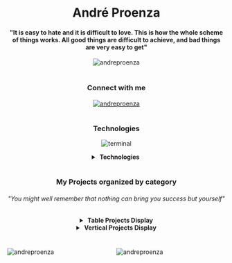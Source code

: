 <h1 align="center">André Proenza</h1>
<h4 align="center">"It is easy to hate and it is difficult to love. This is how the whole scheme of things works. All good things are difficult to achieve, and bad things are very easy to get"</h4>

<p align="center"> <img src="https://komarev.com/ghpvc/?username=andreproenza&label=Profile%20views&color=0e75b6&style=flat" alt="andreproenza" /> </p>

#

<h3 align="center">Connect with me</h3>
<p align="center">
<!--
<a href="https://linkedin.com/in/andreproenza" target="blank"><img align="center" src="https://img.shields.io/badge/LinkedIn-0077B5?style=for-the-badge&logo=linkedin&logoColor=white" alt="andreproenza"/></a>
  -->
<a href="https://linkedin.com/in/andreproenza" target="blank"><img align="center" src="https://raw.githubusercontent.com/rahuldkjain/github-profile-readme-generator/master/src/images/icons/Social/linked-in-alt.svg" alt="andreproenza" height="30" width="40" /></a>
</p>

#

<h3 align="center">Technologies</h3>

<div align="center">
  
![terminal](https://user-images.githubusercontent.com/78174997/178958580-81208815-2b34-42cc-9f31-2ea946b4efd1.gif)
  
</div>

<details>
  <summary align="center"><b>&nbsp;Technologies&nbsp;</b></summary>
  <br>
<div align="center">

| Frontend             | Backend                           | Mobile         | Databases       |
|:--------------------:|:---------------------------------:|:--------------:|:--------------:|
|<a href="https://www.w3.org/html/" target="_blank" rel="noreferrer"> <img src="https://raw.githubusercontent.com/devicons/devicon/master/icons/html5/html5-original-wordmark.svg" alt="html5" width="35" height="35"/> </a> <a href="https://www.w3schools.com/css/" target="_blank" rel="noreferrer"> <img src="https://raw.githubusercontent.com/devicons/devicon/master/icons/css3/css3-original-wordmark.svg" alt="css3" width="35" height="35"/> </a> <a href="https://developer.mozilla.org/en-US/docs/Web/JavaScript" target="_blank" rel="noreferrer"> <img src="https://raw.githubusercontent.com/devicons/devicon/master/icons/javascript/javascript-original.svg" alt="javascript" width="35" height="35"/> </a>  <a href="https://www.typescriptlang.org/" target="_blank" rel="noreferrer"> <img src="https://raw.githubusercontent.com/devicons/devicon/master/icons/typescript/typescript-original.svg" alt="typescript" width="35" height="35"/> </a>  </a> <a href="https://angular.io" target="_blank" rel="noreferrer"> <img src="https://angular.io/assets/images/logos/angular/angular.svg" alt="angular" width="35" height="35"/> </a> | <a href="https://www.java.com" target="_blank" rel="noreferrer"> <img src="https://raw.githubusercontent.com/devicons/devicon/master/icons/java/java-original.svg" alt="java" width="35" height="35"/> </a> <a href="https://www.python.org" target="_blank" rel="noreferrer"> <img src="https://raw.githubusercontent.com/devicons/devicon/master/icons/python/python-original.svg" alt="python" width="35" height="35"/> </a> <a href="https://www.cprogramming.com/" target="_blank" rel="noreferrer"> <img src="https://raw.githubusercontent.com/devicons/devicon/master/icons/c/c-original.svg" alt="c" width="35" height="35"/> </a> <a href="https://www.haskell.org/" target="_blank" rel="noreferrer"> <img src="https://upload.wikimedia.org/wikipedia/commons/1/1c/Haskell-Logo.svg" alt="haskell" width="35" height="35"/> </a> <a href="https://nodejs.org" target="_blank" rel="noreferrer"> <img src="https://raw.githubusercontent.com/devicons/devicon/master/icons/nodejs/nodejs-original-wordmark.svg" alt="nodejs" width="35" height="35"/> </a> <a href="https://spring.io/" target="_blank" rel="noreferrer"> <img src="https://www.vectorlogo.zone/logos/springio/springio-icon.svg" alt="spring" width="35" height="35"/> </a> | <a href="https://developer.android.com" target="_blank" rel="noreferrer"> <img src="https://raw.githubusercontent.com/devicons/devicon/master/icons/android/android-original-wordmark.svg" alt="android" width="40" height="40"/> </a> | <a href="https://www.oracle.com/" target="_blank" rel="noreferrer"> <img src="https://raw.githubusercontent.com/devicons/devicon/master/icons/oracle/oracle-original.svg" alt="oracle" width="35" height="35"/> </a> <a href="https://www.mongodb.com/" target="_blank" rel="noreferrer"> <img src="https://raw.githubusercontent.com/devicons/devicon/master/icons/mongodb/mongodb-original-wordmark.svg" alt="mongodb" width="35" height="35"/> </a> <a href="https://www.mysql.com/" target="_blank" rel="noreferrer"> <img src="https://raw.githubusercontent.com/devicons/devicon/master/icons/mysql/mysql-original-wordmark.svg" alt="mysql" width="35" height="35"/>  |
</div>

<div align="center">

| Devops               | Backend (BaaS)                    |  Other         |
|:--------------------:|:---------------------------------:|:--------------:|
| <a href="https://www.docker.com/" target="_blank" rel="noreferrer"> <img src="https://raw.githubusercontent.com/devicons/devicon/master/icons/docker/docker-original-wordmark.svg" alt="docker" width="35" height="35"/> </a> <a href="https://www.vagrantup.com/" target="_blank" rel="noreferrer"> <img src="https://www.vectorlogo.zone/logos/vagrantup/vagrantup-icon.svg" alt="vagrant" width="35" height="35"/> </a> <a href="https://kafka.apache.org/" target="_blank" rel="noreferrer"> <img src="https://www.vectorlogo.zone/logos/apache_kafka/apache_kafka-icon.svg" alt="kafka" width="35" height="35"/> </a> <a href="https://www.gnu.org/software/bash/" target="_blank" rel="noreferrer"> <img src="https://www.vectorlogo.zone/logos/gnu_bash/gnu_bash-icon.svg" alt="bash" width="35" height="35"/> </a> <a href="https://aws.amazon.com" target="_blank" rel="noreferrer"> <img src="https://raw.githubusercontent.com/devicons/devicon/master/icons/amazonwebservices/amazonwebservices-original-wordmark.svg" alt="aws" width="35" height="35"/> </a> | <a href="https://firebase.google.com/" target="_blank" rel="noreferrer"> <img src="https://www.vectorlogo.zone/logos/firebase/firebase-icon.svg" alt="firebase" width="35" height="35"/> </a>  | <a href="https://git-scm.com/" target="_blank" rel="noreferrer"> <img src="https://www.vectorlogo.zone/logos/git-scm/git-scm-icon.svg" alt="git" width="35" height="35"/> </a> <a href="https://www.linux.org/" target="_blank" rel="noreferrer"> <img src="https://raw.githubusercontent.com/devicons/devicon/master/icons/linux/linux-original.svg" alt="linux" width="35" height="35"/> </a> <a href="https://postman.com" target="_blank" rel="noreferrer"> <img src="https://www.vectorlogo.zone/logos/getpostman/getpostman-icon.svg" alt="postman" width="35" height="35"/> </a> <a href="https://www.blender.org/" target="_blank" rel="noreferrer"> <img src="https://download.blender.org/branding/community/blender_community_badge_white.svg" alt="blender" width="35" height="35"/> </a> <a href="https://www.figma.com/" target="_blank" rel="noreferrer"> <img src="https://www.vectorlogo.zone/logos/figma/figma-icon.svg" alt="figma" width="35" height="35"/> </a> 

</div>

</details>

#

<h3 align="center">My Projects organized by category</h3>
<h6 align="center">"You might well remember that nothing can bring you success but yourself"</h6>

<details>
  <summary align="center"><b>&nbsp;Table&nbsp;Projects&nbsp;Display</b></summary>
<p align="justify"> 

<div align="center">

| Web | Android | Command Line | 3D Modelling | Cyber Security | Integration | Tools | Innovative Digital Ideas |
|:------:|:------:|:------:|:------:|:------:|:------:|:------:|:------:|
| [PhotoHub](https://github.com/AndreProenza/PhotoHub) | [ConversationalIST](https://github.com/AndreProenza/ConversationalIST) | [InstagramClone](https://github.com/AndreProenza/InstagramClone) | [3D-TerreiroPaco-Lisbon](https://github.com/AndreProenza/3D-TerreiroPaco-Lisbon) | [Football-Leaks](https://github.com/AndreProenza/Football-Leaks) | [Autonomous-Vehicle-As-A-Service](https://github.com/AndreProenza/Autonomous-Vehicle-As-A-Service) | [StackGrep](https://github.com/AndreProenza/StackGrep) | [SpendIT](https://github.com/AndreProenza/SpendIT) |
| [Medical-Test-Records](https://github.com/AndreProenza/Medical-Test-Records) |  | [StackGrep](https://github.com/AndreProenza/StackGrep) |
| [Corona-Diary](https://github.com/AndreProenza/Corona-Diary) 
| [Autonomous-Vehicle-As-A-Service](https://github.com/AndreProenza/Autonomous-Vehicle-As-A-Service) |

</div>

</p>
 
</details>


<details>
  <summary align="center"><b>&nbsp;Vertical&nbsp;Projects&nbsp;Display</b></summary>
  
<div align="center">

### Web Applications

[PhotoHub](https://github.com/AndreProenza/PhotoHub)
  
[Medical-Test-Records](https://github.com/AndreProenza/Medical-Test-Records)
  
[Corona-Diary](https://github.com/AndreProenza/Corona-Diary)
  
[Autonomous-Vehicle-As-A-Service](https://github.com/AndreProenza/Autonomous-Vehicle-As-A-Service)

### Android Applications

[ConversationalIST](https://github.com/AndreProenza/ConversationalIST)

### Command Line Applications

[InstagramClone](https://github.com/AndreProenza/InstagramClone)
  
[StackGrep](https://github.com/AndreProenza/StackGrep)

### 3D Modelling

[3D-TerreiroPaco-Lisbon](https://github.com/AndreProenza/3D-TerreiroPaco-Lisbon)

### Cyber Security

[Football-Leaks](https://github.com/AndreProenza/Football-Leaks)

### Integration Applications

[Autonomous-Vehicle-As-A-Service](https://github.com/AndreProenza/Autonomous-Vehicle-As-A-Service)
 
### Tools

[StackGrep](https://github.com/AndreProenza/StackGrep)

### Innovative Digital Ideas

[SpendIT](https://github.com/AndreProenza/SpendIT)

</div>
</details>

#

<img align="left" src="https://github-readme-stats.vercel.app/api/top-langs?username=andreproenza&show_icons=true&locale=en&layout=compact&theme=dracula" alt="andreproenza" width="40%"/>
<img align="right" src="https://github-readme-stats.vercel.app/api?username=andreproenza&show_icons=true&locale=en&theme=dracula" alt="andreproenza" width="50%"/>

